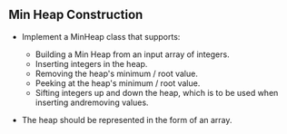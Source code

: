 ## Min Heap Construction

- Implement a MinHeap class that supports:  
  * Building a Min Heap from an input array of integers.
  * Inserting integers in the heap.
  * Removing the heap's minimum / root value.
  * Peeking at the heap's minimum / root value.
  * Sifting integers up and down the heap, which is to be used when inserting andremoving values.

- The heap should be represented in the form of an array.